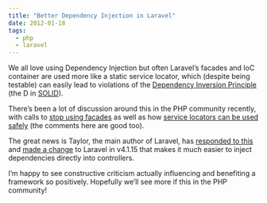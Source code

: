 ```yaml
---
title: "Better Dependency Injection in Laravel"
date: 2012-01-18
tags:
  - php
  - laravel
---
```


We all love using Dependency Injection but often Laravel’s facades and IoC container are used more like a static service locator, which (despite being testable) can easily lead to violations of the [Dependency Inversion Principle](http://en.wikipedia.org/wiki/Dependency_inversion_principle) (the D in [SOLID](http://en.wikipedia.org/wiki/SOLID_%28object-oriented_design%29)).

There’s been a lot of discussion around this in the PHP community recently, with calls to [stop using facades](http://programmingarehard.com/2014/01/11/stop-using-facades.html) as well as how [service locators can be used safely](http://dongilbert.net/a-case-for-service-location/) (the comments here are good too).

The great news is Taylor, the main author of Laravel, has [responded to this](http://taylorotwell.com/response-dont-use-facades/) and [made a change](https://github.com/laravel/framework/commit/7e3a99ebbab959324eebd88bdc38667f3fd35461) to Laravel in v4.1.15 that makes it much easier to inject dependencies directly into controllers.

I’m happy to see constructive criticism actually influencing and benefiting a framework so positively. Hopefully we’ll see more if this in the PHP community!
